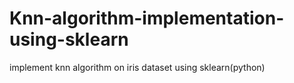 # Knn-algorithm-implementation-using-sklearn
implement knn algorithm on iris dataset using sklearn(python)
